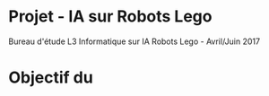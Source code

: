 # Projet - IA sur Robots Lego 
Bureau d'étude L3 Informatique sur IA Robots Lego - Avril/Juin 2017
# Objectif du 

